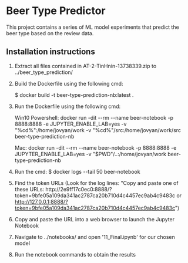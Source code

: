 
Beer Type Predictor
==============================
This project contains a series of ML model experiments that predict the beer type based on the review data.

Installation instructions
-------------------------
1. Extract all files contained in AT-2-TinHnin-13738339.zip to ../beer_type_prediction/

2. Build the Dockerfile using the following cmd:

	$ docker build -t beer-type-prediction-nb:latest .

3. Run the Dockerfile using the following cmd:

	Win10 Powershell: docker run  -dit --rm --name beer-notebook -p 8888:8888 -e JUPYTER_ENABLE_LAB=yes -v  "%cd%":/home/jovyan/work -v  "%cd%"/src:/home/jovyan/work/src beer-type-prediction-nb
	
	Mac: docker run -dit --rm --name beer-notebook -p 8888:8888 -e JUPYTER_ENABLE_LAB=yes -v "$PWD"/..:/home/jovyan/work  beer-type-prediction-nb
4. Run the cmd:
	$ docker logs --tail 50 beer-notebook

5. Find the token URLs (Look for the log lines:  "Copy and paste one of these URLs:
        http://2e9ff17c0ec0:8888/?token=9bfe05a109da341ac2787ca20b710d4c4457ec9ab4c9483c
     or http://127.0.0.1:8888/?token=9bfe05a109da341ac2787ca20b710d4c4457ec9ab4c9483c")

6. Copy and paste the URL into a web browser to launch the Jupyter Notebook

7. Navigate to ../notebooks/ and open '11_Final.ipynb' for our chosen model

8. Run the notebook commands to obtain the results


